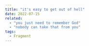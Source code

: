 ```yaml
---
title: "it's easy to get out of hell"
date: 2022-07-15
related:
  - "you just need to remember God"
  - "nobody can take that from you"
tags:
  - Fragment
---
```

